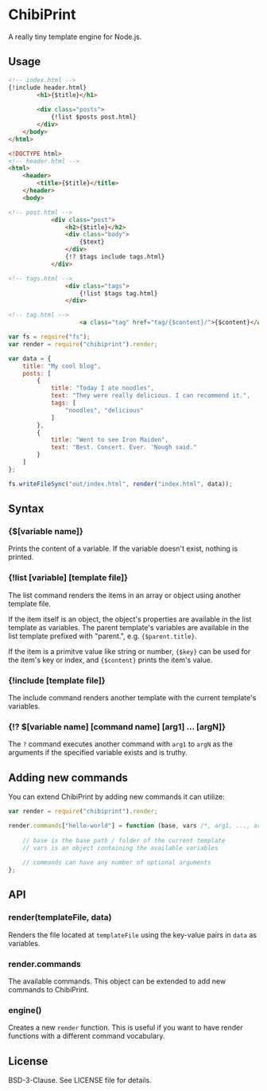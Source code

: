 # ChibiPrint

A really tiny template engine for Node.js.

## Usage

```html
<!-- index.html -->
{!include header.html}
        <h1>{$title}</h1>
        
        <div class="posts">
            {!list $posts post.html}
        </div>
    </body>
</html>
```

```html
<!DOCTYPE html>
<!-- header.html -->
<html>
    <header>
        <title>{$title}</title>
    </header>
    <body>
```

```html
<!-- post.html -->
            <div class="post">
                <h2>{$title}</h2>
                <div class="body">
                    {$text}
                </div>
                {!? $tags include tags.html}
            </div>
```

```html
<!-- tags.html -->
                <div class="tags">
                    {!list $tags tag.html}
                </div>
```

```html
<!-- tag.html -->
                    <a class="tag" href="tag/{$content}/">{$content}</a>
```

```javascript
var fs = require("fs");
var render = require("chibiprint").render;

var data = {
    title: "My cool blog",
    posts: [
        {
            title: "Today I ate noodles",
            text: "They were really delicious. I can recommend it.",
            tags: [
                "noodles", "delicious"
            ]
        },
        {
            title: "Went to see Iron Maiden",
            text: "Best. Concert. Ever. 'Nough said."
        }
    ]
};

fs.writeFileSync("out/index.html", render("index.html", data));
```

## Syntax

### {$[variable name]}

Prints the content of a variable. If the variable doesn't exist, nothing is printed.

### {!list [variable] [template file]}

The list command renders the items in an array or object using another template file.

If the item itself is an object, the object's properties are available in the list template as variables. The parent template's variables are available in the list template prefixed with "parent.", e.g. `{$parent.title}`.

If the item is a primitve value like string or number, `{$key}` can be used for the item's key or index, and `{$content}` prints the item's value.

### {!include [template file]}

The include command renders another template with the current template's variables.

### {!? $[variable name] [command name] [arg1] ... [argN]}

The `?` command executes another command with `arg1` to `argN` as the arguments if the specified variable exists and is truthy.

## Adding new commands

You can extend ChibiPrint by adding new commands it can utilize:

```javascript
var render = require("chibiprint").render;

render.commands["hello-world"] = function (base, vars /*, arg1, ..., argN */) {
    
    // base is the base path / folder of the current template
    // vars is an object containing the available variables
    
    // commands can have any number of optional arguments
};

```

## API

### render(templateFile, data)

Renders the file located at `templateFile` using the key-value pairs in `data` as variables.

### render.commands

The available commands. This object can be extended to add new commands to ChibiPrint.

### engine()

Creates a new `render` function. This is useful if you want to have render functions with a different command vocabulary.

## License

BSD-3-Clause. See LICENSE file for details.
